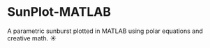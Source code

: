 # SunPlot-MATLAB
A parametric sunburst plotted in MATLAB using polar equations and creative math. ☀️
